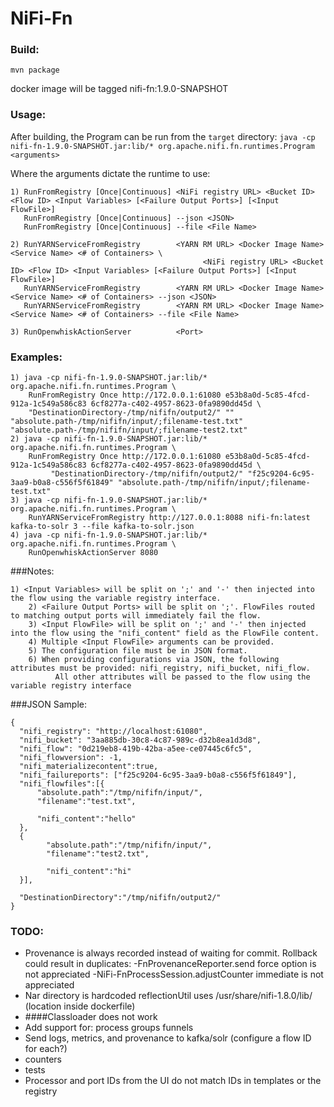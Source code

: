 <!--
  Licensed to the Apache Software Foundation (ASF) under one or more
  contributor license agreements.  See the NOTICE file distributed with
  this work for additional information regarding copyright ownership.
  The ASF licenses this file to You under the Apache License, Version 2.0
  (the "License"); you may not use this file except in compliance with
  the License.  You may obtain a copy of the License at
      http://www.apache.org/licenses/LICENSE-2.0
  Unless required by applicable law or agreed to in writing, software
  distributed under the License is distributed on an "AS IS" BASIS,
  WITHOUT WARRANTIES OR CONDITIONS OF ANY KIND, either express or implied.
  See the License for the specific language governing permissions and
  limitations under the License.
-->
# NiFi-Fn

### Build:
```mvn package```

docker image will be tagged nifi-fn:1.9.0-SNAPSHOT

### Usage:
After building, the Program can be run from the `target` directory:
`java -cp nifi-fn-1.9.0-SNAPSHOT.jar:lib/* org.apache.nifi.fn.runtimes.Program <arguments>`

Where the arguments dictate the runtime to use:
```
1) RunFromRegistry [Once|Continuous] <NiFi registry URL> <Bucket ID> <Flow ID> <Input Variables> [<Failure Output Ports>] [<Input FlowFile>]
   RunFromRegistry [Once|Continuous] --json <JSON>
   RunFromRegistry [Once|Continuous] --file <File Name>

2) RunYARNServiceFromRegistry        <YARN RM URL> <Docker Image Name> <Service Name> <# of Containers> \
                                           <NiFi registry URL> <Bucket ID> <Flow ID> <Input Variables> [<Failure Output Ports>] [<Input FlowFile>]
   RunYARNServiceFromRegistry        <YARN RM URL> <Docker Image Name> <Service Name> <# of Containers> --json <JSON>
   RunYARNServiceFromRegistry        <YARN RM URL> <Docker Image Name> <Service Name> <# of Containers> --file <File Name>

3) RunOpenwhiskActionServer          <Port>
```

### Examples:
```
1) java -cp nifi-fn-1.9.0-SNAPSHOT.jar:lib/* org.apache.nifi.fn.runtimes.Program \
    RunFromRegistry Once http://172.0.0.1:61080 e53b8a0d-5c85-4fcd-912a-1c549a586c83 6cf8277a-c402-4957-8623-0fa9890dd45d \
    "DestinationDirectory-/tmp/nififn/output2/" "" "absolute.path-/tmp/nififn/input/;filename-test.txt" "absolute.path-/tmp/nififn/input/;filename-test2.txt"
2) java -cp nifi-fn-1.9.0-SNAPSHOT.jar:lib/* org.apache.nifi.fn.runtimes.Program \
    RunFromRegistry Once http://172.0.0.1:61080 e53b8a0d-5c85-4fcd-912a-1c549a586c83 6cf8277a-c402-4957-8623-0fa9890dd45d \
         "DestinationDirectory-/tmp/nififn/output2/" "f25c9204-6c95-3aa9-b0a8-c556f5f61849" "absolute.path-/tmp/nififn/input/;filename-test.txt"
3) java -cp nifi-fn-1.9.0-SNAPSHOT.jar:lib/* org.apache.nifi.fn.runtimes.Program \
    RunYARNServiceFromRegistry http://127.0.0.1:8088 nifi-fn:latest kafka-to-solr 3 --file kafka-to-solr.json
4) java -cp nifi-fn-1.9.0-SNAPSHOT.jar:lib/* org.apache.nifi.fn.runtimes.Program \
    RunOpenwhiskActionServer 8080
```

###Notes:
```
1) <Input Variables> will be split on ';' and '-' then injected into the flow using the variable registry interface.
    2) <Failure Output Ports> will be split on ';'. FlowFiles routed to matching output ports will immediately fail the flow.
    3) <Input FlowFile> will be split on ';' and '-' then injected into the flow using the "nifi_content" field as the FlowFile content.
    4) Multiple <Input FlowFile> arguments can be provided.
    5) The configuration file must be in JSON format.
    6) When providing configurations via JSON, the following attributes must be provided: nifi_registry, nifi_bucket, nifi_flow.
          All other attributes will be passed to the flow using the variable registry interface
```

###JSON Sample:
```
{
  "nifi_registry": "http://localhost:61080",
  "nifi_bucket": "3aa885db-30c8-4c87-989c-d32b8ea1d3d8",
  "nifi_flow": "0d219eb8-419b-42ba-a5ee-ce07445c6fc5",
  "nifi_flowversion": -1,
  "nifi_materializecontent":true,
  "nifi_failureports": ["f25c9204-6c95-3aa9-b0a8-c556f5f61849"],
  "nifi_flowfiles":[{
      "absolute.path":"/tmp/nififn/input/",
      "filename":"test.txt",

      "nifi_content":"hello"
  },
  {
        "absolute.path":"/tmp/nififn/input/",
        "filename":"test2.txt",

        "nifi_content":"hi"
  }],

  "DestinationDirectory":"/tmp/nififn/output2/"
}
```

### TODO:
* Provenance is always recorded instead of waiting for commit. Rollback could result in duplicates:
    -FnProvenanceReporter.send force option is not appreciated
    -NiFi-FnProcessSession.adjustCounter immediate is not appreciated
* Nar directory is hardcoded
    reflectionUtil uses /usr/share/nifi-1.8.0/lib/ (location inside dockerfile)
* ####Classloader does not work
* Add support for:
    process groups
    funnels
* Send logs, metrics, and provenance to kafka/solr (configure a flow ID for each?)
* counters
* tests
* Processor and port IDs from the UI do not match IDs in templates or the registry
